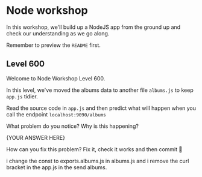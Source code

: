 

# Node workshop

In this workshop, we'll build up a NodeJS app from the ground up and check our understanding as we go along.

Remember to preview the `README` first.


## Level 600

Welcome to Node Workshop Level 600.


In this level, we've moved the albums data to another file `albums.js` to keep `app.js` tidier.


Read the source code in `app.js` and then predict what will happen when you call the endpoint `localhost:9090/albums`


What problem do you notice? Why is this happening?


{YOUR ANSWER HERE}


How can you fix this problem? Fix it, check it works and then commit 💪

 i change the const to exports.albums.js in albums.js and i remove the curl bracket in the app.js in the send albums.

